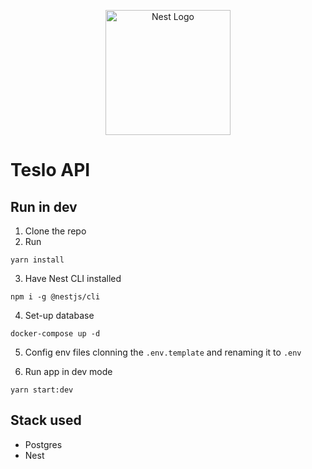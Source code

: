 <p align="center">
  <a href="http://nestjs.com/" target="blank"><img src="https://nestjs.com/img/logo-small.svg" width="200" alt="Nest Logo" /></a>
</p>

# Teslo API

## Run in dev

1. Clone the repo
2. Run

```
yarn install
```

3. Have Nest CLI installed

```
npm i -g @nestjs/cli
```

4. Set-up database

```
docker-compose up -d
```

5. Config env files clonning the `.env.template` and renaming it to `.env`

6. Run app in dev mode

```
yarn start:dev
```

## Stack used

- Postgres
- Nest
